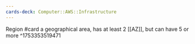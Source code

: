 ```yaml
---
cards-deck: Computer::AWS::Infrastructure
---
```


Region #card
a geographical area, has at least 2 [[AZ]], but can have 5 or more
^1753353519471

